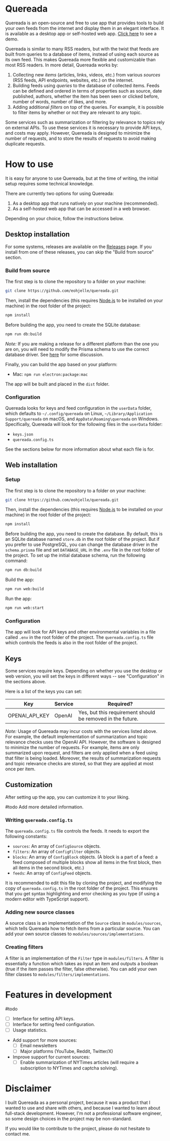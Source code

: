 # Quereada

Quereada is an open-source and free to use app that provides tools to build your own feeds from the internet and display them in an elegant interface. It is available as a desktop app or self-hosted web app.
[Click here](https://quereada-342c36fe2c15.herokuapp.com) to see a demo.

Quereada is similar to many RSS readers, but with the twist that feeds are built from queries to a database of items, instead of using each source as its own feed. This makes Quereada more flexible and customizable than most RSS readers. In more detail, Quereada works by:

1. Collecting new _items_ (articles, links, videos, etc.) from various _sources_ (RSS feeds, API endpoints, websites, etc.) on the internet.
2. Building feeds using _queries_ to the database of collected items. Feeds can be defined and ordered in terms of properties such as source, date published, authors, whether the item has been seen or clicked before, number of words, number of likes, and more.
3. Adding additional _filters_ on top of the queries. For example, it is possible to filter items by whether or not they are relevant to any topic.

Some services such as summarization or filtering by relevance to topics rely on external APIs. To use these services it is necessary to provide API keys, and costs may apply. However, Quereada is designed to minimize the number of requests, and to store the results of requests to avoid making duplicate requests.

# How to use

It is easy for anyone to use Quereada, but at the time of writing, the initial setup requires some technical knowledge.

There are currently two options for using Quereada:

1. As a desktop app that runs natively on your machine (recommended).
2. As a self-hosted web app that can be accessed in a web browser.

Depending on your choice, follow the instructions below.

## Desktop installation

For some systems, releases are available on the [Releases](https://github.com/quereada/quereada/releases) page. If you install from one of these releases, you can skip the "Build from source" section.

### Build from source

The first step is to clone the repository to a folder on your machine:

```bash
git clone https://github.com/eohjelle/quereada.git
```

Then, install the dependencies (this requires [Node.js](https://nodejs.org) to be installed on your machine) in the root folder of the project:

```bash
npm install
```

Before building the app, you need to create the SQLite database:

```bash
npm run db:build
```

_Note:_ If you are making a release for a different platform than the one you are on, you will need to modify the Prisma schema to use the correct database driver. See [here](https://github.com/prisma/prisma/discussions/21027) for some discussion.

Finally, you can build the app based on your platform:

- Mac: `npm run electron:package:mac`

The app will be built and placed in the `dist` folder.

### Configuration

Quereada looks for keys and feed configuration in the `userData` folder, which defaults to `~/.config/quereada` on Linux, `~/Library/Application Support/quereada` on macOS, and `AppData\Roaming\quereada` on Windows. Specifically, Quereada will look for the following files in the `userData` folder:

- `keys.json`
- `quereada.config.ts`

See the sections below for more information about what each file is for.

## Web installation

### Setup

The first step is to clone the repository to a folder on your machine:

```bash
git clone https://github.com/eohjelle/quereada.git
```

Then, install the dependencies (this requires [Node.js](https://nodejs.org) to be installed on your machine) in the root folder of the project:

```bash
npm install
```

Before building the app, you need to create the database. By default, this is an SQLite database named `store.db` in the root folder of the project. But if you prefer to use PostgreSQL, you can change the database driver in the `schema.prisma` file and set `DATABASE_URL` in the `.env` file in the root folder of the project. To set up the initial database schema, run the following command:

```bash
npm run db:build
```

Build the app:

```bash
npm run web:build
```

Run the app:

```bash
npm run web:start
```

### Configuration

The app will look for API keys and other environmental variables in a file called `.env` in the root folder of the project. The `quereada.config.ts` file which controls the feeds is also in the root folder of the project.

## Keys

Some services require keys. Depending on whether you use the desktop or web version, you will set the keys in different ways -- see "Configuration" in the sections above.

Here is a list of the keys you can set:

| Key             | Service                 | Required?                                                          |
| --------------- | ----------------------- | ------------------------------------------------------------------ |
| OPENAI_API_KEY  | OpenAI                  | Yes, but this requirement should be removed in the future.         |

_Note:_ Usage of Quereada may incur costs with the services listed above. For example, the default implementation of summarization and topic relevance checks uses the OpenAI API. However, the software is designed to minimize the number of requests. For example, items are only summarized upon request, and filters are only applied when a feed using that filter is being loaded. Moreover, the results of summarization requests and topic relevance checks are stored, so that they are applied at most once per item.

## Customization

After setting up the app, you can customize it to your liking.

#todo Add more detailed information.

### Writing `quereada.config.ts`

The `quereada.config.ts` file controls the feeds. It needs to export the following constants:

- `sources`: An array of `ConfigSource` objects.
- `filters`: An array of `ConfigFilter` objects.
- `blocks`: An array of `ConfigBlock` objects. (A block is a part of a feed: a feed composed of multiple blocks show all items in the first block, then all items in the second block, etc.)
- `feeds`: An array of `ConfigFeed` objects.

It is recommended to edit this file by cloning the project, and modifying the copy of `quereada.config.ts` in the root folder of the project. This ensures that you get syntax highlighting and error checking as you type (if using a modern editor with TypeScript support).

### Adding new source classes

A source class is an implementation of the `Source` class in `modules/sources`, which tells Quereada how to fetch items from a particular source. You can add your own source classes to `modules/sources/implementations`.

### Creating filters

A filter is an implementation of the `Filter` type in `modules/filters`. A filter is essentially a function which takes as input an item and outputs a boolean (true if the item passes the filter, false otherwise). You can add your own filter classes to `modules/filters/implementations`.

# Features in development

#todo

- [ ] Interface for setting API keys.
- [ ] Interface for setting feed configuration.
- [ ] Usage statistics.
- Add support for more sources:
  - [ ] Email newsletters
  - [ ] Major platforms (YouTube, Reddit, Twitter/X)
- Improve support for current sources:
  - [ ] Enable summarization of NYTimes articles (will require a subscription to NYTimes and captcha solving).

# Disclaimer

I built Quereada as a personal project, because it was a product that I wanted to use and share with others, and because I wanted to learn about full-stack development. However, I'm not a professional software engineer, so some design choices in the project may be non-standard.

If you would like to contribute to the project, please do not hesitate to contact me.
